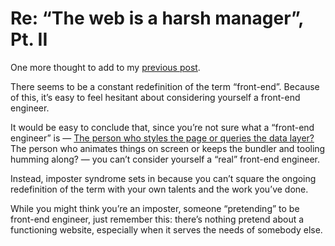 # Re: “The web is a harsh manager”, Pt. II

One more thought to add to my [previous post](/2022/re-web-harsh-manager/).

There seems to be a constant redefinition of the term “front-end”. Because of this, it’s easy to feel hesitant about considering yourself a front-end engineer.

It would be easy to conclude that, since you’re not sure what a “front-end engineer” is — [The person who styles the page or queries the data layer?](https://daverupert.com/2022/08/web-is-a-harsh-manager/) The person who animates things on screen or keeps the bundler and tooling humming along? — you can’t consider yourself a “real” front-end engineer.

Instead, imposter syndrome sets in because you  can’t square the ongoing redefinition of the term with your own talents and the work you’ve done.

While you might think you’re an imposter, someone  “pretending” to be front-end engineer, just remember this: there’s nothing pretend about a functioning website, especially when it serves the needs of somebody else.